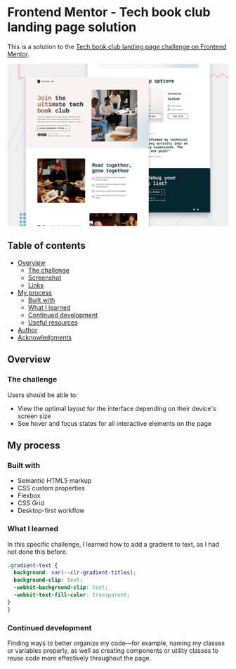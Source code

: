 # Frontend Mentor - Tech book club landing page solution

This is a solution to the [Tech book club landing page challenge on Frontend Mentor](https://www.frontendmentor.io/challenges/tech-book-club-landing-page-fZQidjHU73).

![Design preview for the Tech book club landing page coding challenge](./preview.jpg)

## Table of contents

- [Overview](#overview)
  - [The challenge](#the-challenge)
  - [Screenshot](#screenshot)
  - [Links](#links)
- [My process](#my-process)
  - [Built with](#built-with)
  - [What I learned](#what-i-learned)
  - [Continued development](#continued-development)
  - [Useful resources](#useful-resources)
- [Author](#author)
- [Acknowledgments](#acknowledgments)

## Overview

### The challenge

Users should be able to:

- View the optimal layout for the interface depending on their device's screen size
- See hover and focus states for all interactive elements on the page

## My process

### Built with

- Semantic HTML5 markup
- CSS custom properties
- Flexbox
- CSS Grid
- Desktop-first workflow

### What I learned

In this specific challenge, I learned how to add a gradient to text, as I had not done this before.

```css
.gradient-text {
  background: var(--clr-gradient-titles);
  background-clip: text;
  -webkit-background-clip: text;
  -webkit-text-fill-color: transparent;
}
}
```

### Continued development

Finding ways to better organize my code—for example, naming my classes or variables properly, as well as creating components or utility classes to reuse code more effectively throughout the page.
